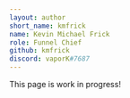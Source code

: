 ```yaml
---
layout: author
short_name: kmfrick
name: Kevin Michael Frick
role: Funnel Chief
github: kmfrick
discord: vaporK#7687
---
```


This page is work in progress!
